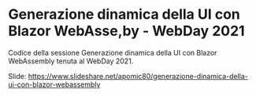 # Generazione dinamica della UI con Blazor WebAsse,by - WebDay 2021

Codice della sessione Generazione dinamica della UI con Blazor WebAssembly tenuta al WebDay 2021.

Slide: https://www.slideshare.net/apomic80/generazione-dinamica-della-ui-con-blazor-webassembly